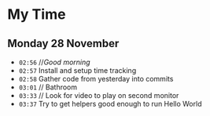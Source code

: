 # My Time

## Monday 28 November

- `02:56` //_Good morning_
- `02:57` Install and setup time tracking
- `02:58` Gather code from yesterday into commits
- `03:01` // Bathroom
- `03:33` // Look for video to play on second monitor
- `03:37` Try to get helpers good enough to run Hello World